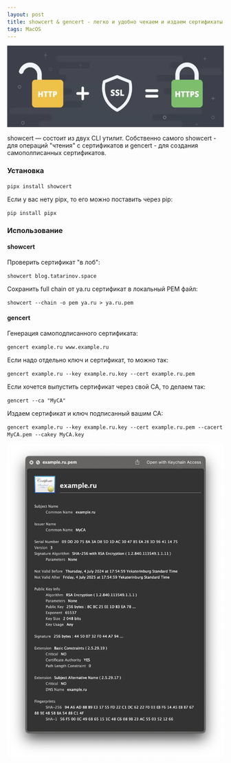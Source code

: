 ```yaml
---
layout: post
title: showcert & gencert - легко и удобно чекаем и издаем сертификаты
tags: MacOS
---
```

![](https://raw.githubusercontent.com/tatarinovms/tatarinovms.github.io/master/images/posts/sscert/logo.webp)

showcert — состоит из двух CLI утилит. Собственно самого showcert - для операций "чтения" с сертификатов и gencert - для создания самополписанных сертификатов.

### Установка

`pipx install showcert`

Если у вас нету pipx, то его можно поставить через pip:

 `pip install pipx`

### Использование

#### showcert

Проверить сертификат "в лоб":

`showcert blog.tatarinov.space`

Сохранить full chain от ya.ru сертификат в локальный PEM файл:

`showcert --chain -o pem ya.ru > ya.ru.pem`

#### gencert

Генерация самоподписанного сертификата:

`gencert example.ru www.example.ru`

Если надо отдельно ключ и сертификат, то можно так:

`gencert example.ru --key example.ru.key --cert example.ru.pem`

Если хочется выпустить сертификат через свой CA, то делаем так:

`gencert --ca "MyCA"`

Издаем сертификат и ключ подписанный вашим CA:

`gencert example.ru --key example.ru.key --cert example.ru.pem --cacert MyCA.pem --cakey MyCA.key`

![](https://raw.githubusercontent.com/tatarinovms/tatarinovms.github.io/master/images/posts/sscert/1.webp)